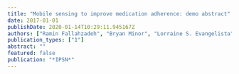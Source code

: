 ```yaml
---
title: "Mobile sensing to improve medication adherence: demo abstract"
date: 2017-01-01
publishDate: 2020-01-14T10:29:11.945167Z
authors: ["Ramin Fallahzadeh", "Bryan Minor", "Lorraine S. Evangelista", "Diane J. Cook", "Hassan Ghasemzadeh"]
publication_types: ["1"]
abstract: ""
featured: false
publication: "*IPSN*"
---
```


